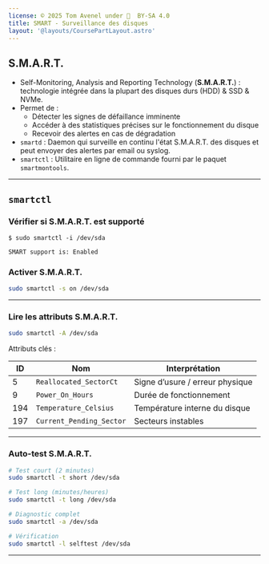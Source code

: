```yaml
---
license: © 2025 Tom Avenel under 󰵫  BY-SA 4.0
title: SMART - Surveillance des disques
layout: '@layouts/CoursePartLayout.astro'
---
```


## S.M.A.R.T.

- Self-Monitoring, Analysis and Reporting Technology (**S.M.A.R.T.**) : technologie intégrée dans la plupart des disques durs (HDD) & SSD & NVMe.
- Permet de :
  - Détecter les signes de défaillance imminente
  - Accéder à des statistiques précises sur le fonctionnement du disque
  - Recevoir des alertes en cas de dégradation
- `smartd` : Daemon qui surveille en continu l'état S.M.A.R.T. des disques et peut envoyer des alertes par email ou syslog.
- `smartctl` : Utilitaire en ligne de commande fourni par le paquet `smartmontools`.

---

## `smartctl`

### Vérifier si S.M.A.R.T. est supporté

```console
$ sudo smartctl -i /dev/sda

SMART support is: Enabled
```

### Activer S.M.A.R.T.

```sh
sudo smartctl -s on /dev/sda
```

---

### Lire les attributs S.M.A.R.T.

```sh
sudo smartctl -A /dev/sda
```

Attributs clés :

| ID  | Nom                      | Interprétation                  |
| --- | ------------------------ | ------------------------------- |
| 5   | `Reallocated_SectorCt`    | Signe d’usure / erreur physique |
| 9   | `Power_On_Hours`         | Durée de fonctionnement         |
| 194 | `Temperature_Celsius`     | Température interne du disque   |
| 197 | `Current_Pending_Sector` | Secteurs instables              |


---

### Auto-test S.M.A.R.T.

```sh
# Test court (2 minutes)
sudo smartctl -t short /dev/sda

# Test long (minutes/heures)
sudo smartctl -t long /dev/sda

# Diagnostic complet
sudo smartctl -a /dev/sda

# Vérification
sudo smartctl -l selftest /dev/sda
```

---

